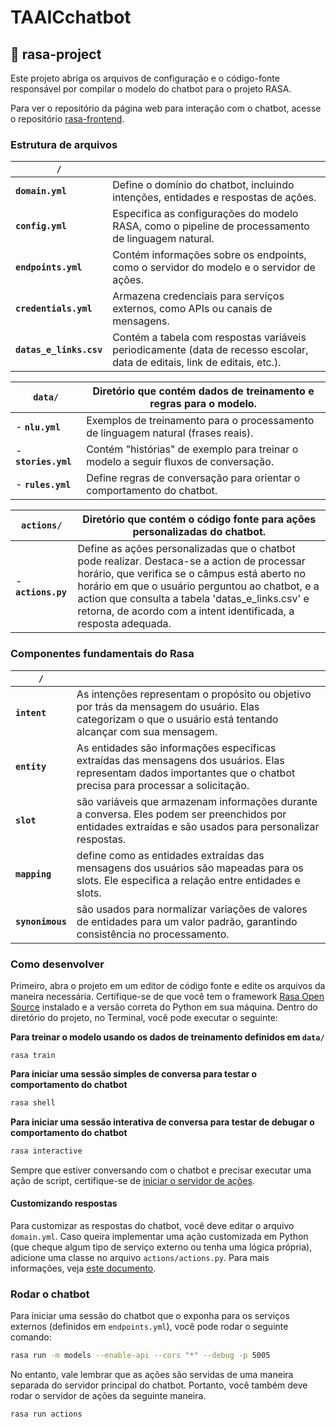# TAAICchatbot

## 🤖 rasa-project

Este projeto abriga os arquivos de configuração e o código-fonte responsável por compilar o modelo do chatbot para o projeto RASA.

Para ver o repositório da página web para interação com o chatbot, acesse o repositório [rasa-frontend](https://github.com/ifscbot/rasa-frontend).

### Estrutura de arquivos

| **`/`**                  |                                                                                             |
|--------------------------|---------------------------------------------------------------------------------------------|
| **`domain.yml`**         | Define o domínio do chatbot, incluindo intenções, entidades e respostas de ações.           |
| **`config.yml`**         | Especifica as configurações do modelo RASA, como o pipeline de processamento de linguagem natural. |
| **`endpoints.yml`**      | Contém informações sobre os endpoints, como o servidor do modelo e o servidor de ações.     |
| **`credentials.yml`**    | Armazena credenciais para serviços externos, como APIs ou canais de mensagens.              |
| **`datas_e_links.csv`**  | Contém a tabela com respostas variáveis periodicamente (data de recesso escolar, data de editais, link de editais, etc.). |

| **`data/`**              | Diretório que contém dados de treinamento e regras para o modelo.                           |
|--------------------------|---------------------------------------------------------------------------------------------|
| - **`nlu.yml`**          | Exemplos de treinamento para o processamento de linguagem natural (frases reais).           |
| - **`stories.yml`**      | Contém "histórias" de exemplo para treinar o modelo a seguir fluxos de conversação.         |
| - **`rules.yml`**        | Define regras de conversação para orientar o comportamento do chatbot.                      |

| **`actions/`**           | Diretório que contém o código fonte para ações personalizadas do chatbot.                   |
|--------------------------|---------------------------------------------------------------------------------------------|
| - **`actions.py`**       | Define as ações personalizadas que o chatbot pode realizar. Destaca-se a action de processar horário, que verifica se o câmpus está aberto no horário em que o usuário perguntou ao chatbot, e a action que consulta a tabela 'datas_e_links.csv' e retorna, de acordo com a intent identificada, a resposta adequada. |

### Componentes fundamentais do Rasa

| **`/`**                  |                                                                                             |
|--------------------------|---------------------------------------------------------------------------------------------|
| **`intent`**             | As intenções representam o propósito ou objetivo por trás da mensagem do usuário. Elas categorizam o que o usuário está tentando alcançar com sua mensagem. |
| **`entity`**             | As entidades são informações específicas extraídas das mensagens dos usuários. Elas representam dados importantes que o chatbot precisa para processar a solicitação. |
| **`slot`**               | são variáveis que armazenam informações durante a conversa. Eles podem ser preenchidos por entidades extraídas e são usados para personalizar respostas. |
| **`mapping`**            | define como as entidades extraídas das mensagens dos usuários são mapeadas para os slots. Ele especifica a relação entre entidades e slots. |
| **`synonimous`**         | são usados para normalizar variações de valores de entidades para um valor padrão, garantindo consistência no processamento. |

### Como desenvolver

Primeiro, abra o projeto em um editor de código fonte e edite os arquivos da maneira necessária. Certifique-se de que você tem o framework [Rasa Open Source](https://rasa.com/docs/rasa/installation/installing-rasa-open-source/) instalado e a versão correta do Python em sua máquina. Dentro do diretório do projeto, no Terminal, você pode executar o seguinte:

**Para treinar o modelo usando os dados de treinamento definidos em `data/`** 
```
rasa train
```

**Para iniciar uma sessão simples de conversa para testar o comportamento do chatbot**
```bash
rasa shell
```

**Para iniciar uma sessão interativa de conversa para testar de debugar o comportamento do chatbot**
```bash
rasa interactive
```

Sempre que estiver conversando com o chatbot e precisar executar uma ação de script, certifique-se de [iniciar o servidor de ações](#rodar-o-chatbot).

#### Customizando respostas

Para customizar as respostas do chatbot, você deve editar o arquivo `domain.yml`. Caso queira implementar uma ação customizada em Python (que cheque algum tipo de serviço externo ou tenha uma lógica própria), adicione uma classe no arquivo `actions/actions.py`. Para mais informações, veja [este documento](https://rasa.com/docs/rasa/actions/).

### Rodar o chatbot

Para iniciar uma sessão do chatbot que o exponha para os serviços externos (definidos em `endpoints.yml`), você pode rodar o seguinte comando: 

```bash
rasa run -m models --enable-api --cors "*" --debug -p 5005
```

No entanto, vale lembrar que as ações são servidas de uma maneira separada do servidor principal do chatbot. Portanto, você também deve rodar o servidor de ações da seguinte maneira.

```bash
rasa run actions
```
